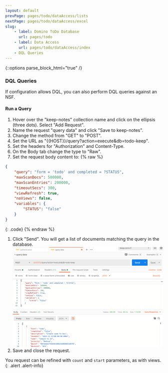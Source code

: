 ```yaml
---
layout: default
prevPage: pages/todo/dataAccess/lists
nextPage: pages/todo/dataAccess/excel
slug:
    - label: Domino ToDo Database
      url: pages/todo
    - label: Data Access
      url: pages/todo/dataAccess/index
    - DQL Queries
---
```


{::options parse_block_html="true" /}

### DQL Queries

If configuration allows DQL, you can also perform DQL queries against an NSF.

#### Run a Query

1. Hover over the "keep-notes" collection name and click on the ellipsis (three dots). Select "Add Request".   
1. Name the request "query data" and click "Save to keep-notes".
1. Change the method from "GET" to "POST".
1. Set the URL as "&#123;&#123;HOST&#125;&#125;/query?action=execute&db=todo-keep".
1. Set the headers for "Authorization" and Content-Type.
1. On the Body tab change the type to "Raw".
1. Set the request body content to:
  {% raw %}
  ~~~json
  {
      "query": "form = 'todo' and completed = ?STATUS",
      "maxScanDocs": 500000,
      "maxScanEntries": 200000,
      "timeoutSecs": 300,
      "viewRefresh": true,
      "noViews": false,
      "variables": {
          "STATUS": "false"
      }
  }
  ~~~
  {: .code}
  {% endraw %}
1. Click "Send". You will get a list of documents matching the query in the database.
   ![Lists](../images/dataAccess/query.jpg)
1. Save and close the request.

You request can be refined with `count` and `start` parameters, as with views.
{: .alert .alert-info}